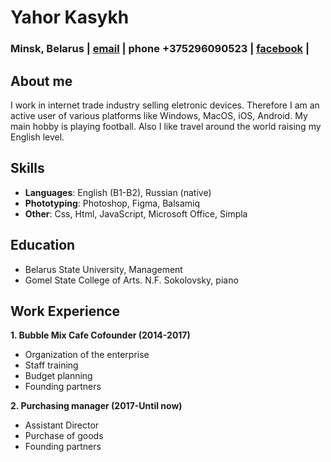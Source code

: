 # Yahor Kasykh

### Minsk, Belarus | [email](egr-ksykh@rambler.ru) | phone +375296090523 | [facebook](https://www.facebook.com/egor.kosykh.9) |

## About me

I work in internet trade industry selling eletronic devices. Therefore I am an active user of various platforms like Windows, MacOS, iOS, Android. My main hobby is playing football. Also I like travel around the world raising my English level.

## Skills

- **Languages**: English (B1-B2), Russian (native)
- **Phototyping**: Photoshop, Figma, Balsamiq
- **Other**: Css, Html, JavaScript, Microsoft Office, Simpla

## Education

- Belarus State University, Management
- Gomel State College of Arts. N.F. Sokolovsky, piano

## Work Experience

**1. Bubble Mix Cafe Cofounder (2014-2017)**

 - Organization of the enterprise
 - Staff training
 - Budget planning
 - Founding partners

**2. Purchasing manager (2017-Until now)**

 - Assistant Director
 - Purchase of goods
 - Founding partners
